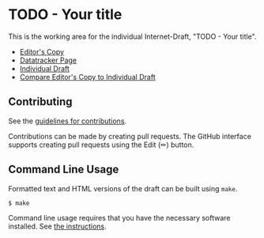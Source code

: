 # TODO - Your title

This is the working area for the individual Internet-Draft, "TODO - Your title".

* [Editor's Copy](https://edwardlewisicann.github.io/tai/#go.draft-elewis-dnsop-tai.html)
* [Datatracker Page](https://datatracker.ietf.org/doc/draft-elewis-dnsop-tai)
* [Individual Draft](https://datatracker.ietf.org/doc/html/draft-elewis-dnsop-tai)
* [Compare Editor's Copy to Individual Draft](https://edwardlewisicann.github.io/tai/#go.draft-elewis-dnsop-tai.diff)


## Contributing

See the
[guidelines for contributions](https://github.com/edwardlewisicann/tai/blob/main/CONTRIBUTING.md).

Contributions can be made by creating pull requests.
The GitHub interface supports creating pull requests using the Edit (✏) button.


## Command Line Usage

Formatted text and HTML versions of the draft can be built using `make`.

```sh
$ make
```

Command line usage requires that you have the necessary software installed.  See
[the instructions](https://github.com/martinthomson/i-d-template/blob/main/doc/SETUP.md).

